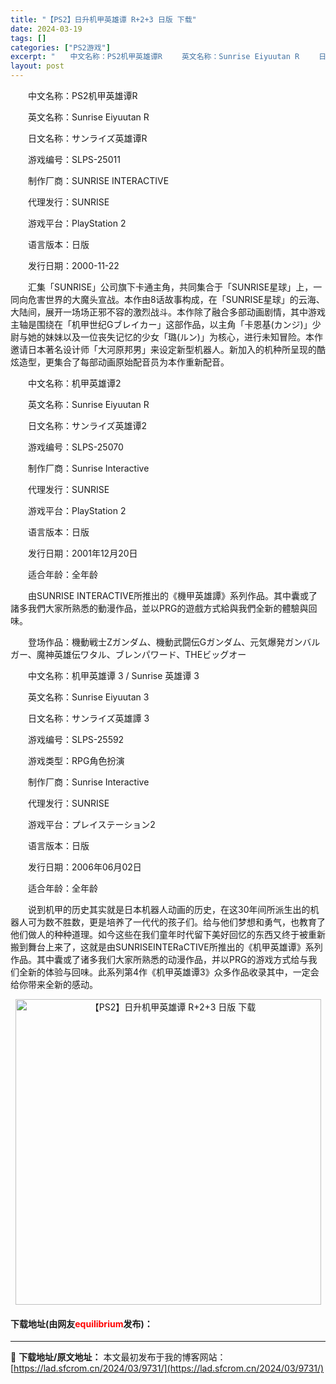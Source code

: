 ```yaml
---
title: "【PS2】日升机甲英雄谭 R+2+3 日版 下载"
date: 2024-03-19
tags: []
categories: ["PS2游戏"]
excerpt: "　　中文名称：PS2机甲英雄谭R 　　英文名称：Sunrise Eiyuutan R 　　日文名称：サンライズ英雄谭R 　　游戏编号：SLPS-25011 　　制作厂商：SUNRISE INTERACTIVE 　　代理发行：SUNRISE 　　游戏平台：PlayStation 2 　　语言版本：日版&hellip;"
layout: post
---
```


 <p>　　中文名称：PS2机甲英雄谭R</p> <p>　　英文名称：Sunrise Eiyuutan R</p> <p>　　日文名称：サンライズ英雄谭R</p> <p>　　游戏编号：SLPS-25011</p> <p>　　制作厂商：SUNRISE INTERACTIVE</p> <p>　　代理发行：SUNRISE</p> <p>　　游戏平台：PlayStation 2</p> <p>　　语言版本：日版</p> <p>　　发行日期：2000-11-22</p> <p>　　汇集「SUNRISE」公司旗下卡通主角，共同集合于「SUNRISE星球」上，一同向危害世界的大魔头宣战。本作由8话故事构成，在「SUNRISE星球」的云海、大陆间，展开一场场正邪不容的激烈战斗。本作除了融合多部动画剧情，其中游戏主轴是围绕在「机甲世纪Gブレイカー」这部作品，以主角「卡恩基(カンジ)」少尉与她的妹妹以及一位丧失记忆的少女「璐(ルン)」为核心，进行未知冒险。本作邀请日本著名设计师「大河原邦男」来设定新型机器人。新加入的机种所呈现的酷炫造型，更集合了每部动画原始配音员为本作重新配音。</p> <p>　　中文名称：机甲英雄谭2</p> <p>　　英文名称：Sunrise Eiyuutan R</p> <p>　　日文名称：サンライズ英雄谭2</p> <p>　　游戏编号：SLPS-25070</p> <p>　　制作厂商：Sunrise Interactive</p> <p>　　代理发行：SUNRISE</p> <p>　　游戏平台：PlayStation 2</p> <p>　　语言版本：日版</p> <p>　　发行日期：2001年12月20日</p> <p>　　适合年龄：全年龄</p> <p>　　由SUNRISE INTERACTIVE所推出的《機甲英雄譚》系列作品。其中囊或了諸多我們大家所熟悉的動漫作品，並以PRG的遊戲方式給與我們全新的體驗與回味。</p> <p>　　登场作品：機動戦士Zガンダム、機動武闘伝Gガンダム、元気爆発ガンバルガー、魔神英雄伝ワタル、ブレンパワード、THEビッグオー</p> <p>　　中文名称：机甲英雄谭 3 / Sunrise 英雄谭 3</p> <p>　　英文名称：Sunrise Eiyuutan 3</p> <p>　　日文名称：サンライズ英雄譚 3</p> <p>　　游戏编号：SLPS-25592</p> <p>　　游戏类型：RPG角色扮演</p> <p>　　制作厂商：Sunrise Interactive</p> <p>　　代理发行：SUNRISE</p> <p>　　游戏平台：プレイステーション2</p> <p>　　语言版本：日版</p> <p>　　发行日期：2006年06月02日</p> <p>　　适合年龄：全年龄</p> <p>　　说到机甲的历史其实就是日本机器人动画的历史，在这30年间所派生出的机器人可为数不胜数，更是培养了一代代的孩子们。给与他们梦想和勇气，也教育了他们做人的种种道理。如今这些在我们童年时代留下美好回忆的东西又终于被重新搬到舞台上来了，这就是由SUNRISEINTERaCTIVE所推出的《机甲英雄谭》系列作品。其中囊或了诸多我们大家所熟悉的动漫作品，并以PRG的游戏方式给与我们全新的体验与回味。此系列第4作《机甲英雄谭3》众多作品收录其中，一定会给你带来全新的感动。</p> <p align="center"><img align="" border="0" src="https://lad.sfcrom.cn/wp-content/uploads/2024/03/20240319_65f998b961bfd.jpg" width="489" alt="【PS2】日升机甲英雄谭 R+2+3 日版 下载" /></p> <p><h4>下载地址(由网友<font color="red">equilibrium</font>发布)：</h4></p> 

---
📖 **下载地址/原文地址：** 本文最初发布于我的博客网站：[https://lad.sfcrom.cn/2024/03/9731/](https://lad.sfcrom.cn/2024/03/9731/)
